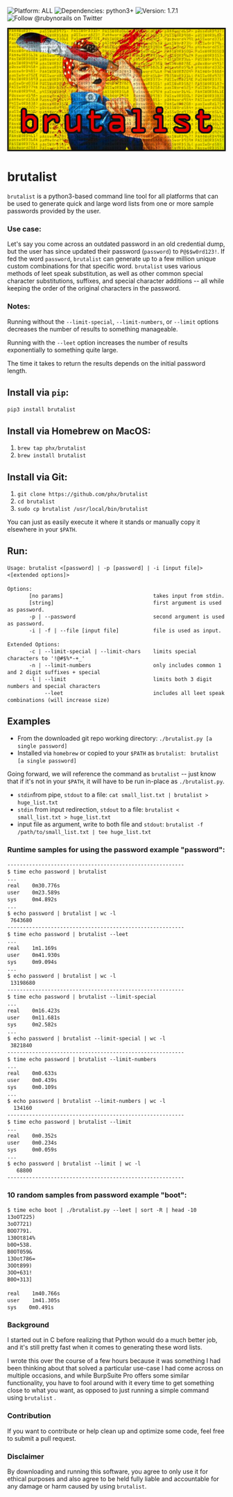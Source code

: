 ![Platform: ALL](https://img.shields.io/badge/platform-ALL-green)
![Dependencies: python3+](https://img.shields.io/badge/dependencies-python3+-blue)
![Version: 1.7.1](https://img.shields.io/badge/version-1.7.1-green)
![Follow @rubynorails on Twitter](https://img.shields.io/twitter/follow/rubynorails?label=follow&style=social)


![brutalist](./brutalist.png?raw=true)

# brutalist
`brutalist` is a python3-based command line tool for all platforms that can be used to generate quick and large word lists from one or more sample passwords provided by the user.

### Use case:
Let's say you come across an outdated password in an old credential dump, but the user has since updated their password (`password`) to `P@$$w0rd123!`.
If fed the word `password`, `brutalist` can generate up to a few million unique custom combinations for that specific word.
`brutalist` uses various methods of leet speak substitution, as well as other common special character substitutions, suffixes, and special character additions -- all while keeping the order of the original characters in the password.

### Notes:
Running without the `--limit-special`, `--limit-numbers`, or `--limit` options decreases the number of results to something manageable.

Running with the `--leet` option increases the number of results exponentially to something quite large.

The time it takes to return the results depends on the initial password length.

## Install via `pip`:
`pip3 install brutalist`

## Install via Homebrew on MacOS:
1. `brew tap phx/brutalist`
2. `brew install brutalist`

## Install via Git:
1. `git clone https://github.com/phx/brutalist`
2. `cd brutalist`
3. `sudo cp brutalist /usr/local/bin/brutalist`

You can just as easily execute it where it stands or manually copy it elsewhere in your `$PATH`.

## Run:
```
Usage: brutalist <[password] | -p [password] | -i [input file]> <[extended options]>

Options:
       [no params]                             takes input from stdin.
       [string]                                first argument is used as password.
       -p | --password                         second argument is used as password.
       -i | -f | --file [input file]           file is used as input.

Extended Options:
       -c | --limit-special | --limit-chars    limits special characters to '!@#$%*-+_'
       -n | --limit-numbers                    only includes common 1 and 2 digit suffixes + special
       -l | --limit                            limits both 3 digit numbers and special characters
            --leet                             includes all leet speak combinations (will increase size)
```
## Examples
- From the downloaded git repo working directory:
 `./brutalist.py [a single password]`
- Installed via `homebrew` or copied to your `$PATH` as `brutalist`:
` brutalist [a single password]`
 
Going forward, we will reference the command as `brutalist` -- just know that if it's not in your `$PATH`, it will have to be run in-place as `./brutalist.py`.

- `stdin`from pipe, `stdout` to a file:
`cat small_list.txt | brutalist > huge_list.txt`
- `stdin` from input redirection, `stdout` to a file:
`brutalist < small_list.txt > huge_list.txt`
- input file as argument, write to both file and `stdout`:
`brutalist -f /path/to/small_list.txt | tee huge_list.txt`

### Runtime samples for using the password example "password":
```
---------------------------------------------------------
$ time echo password | brutalist
...
real    0m30.776s
user    0m23.589s
sys     0m4.892s
...
$ echo password | brutalist | wc -l
 7643680
---------------------------------------------------------
$ time echo password | brutalist --leet
...
real    1m1.169s
user    0m41.930s
sys     0m9.094s
...
$ echo password | brutalist | wc -l
 13198680
---------------------------------------------------------
$ time echo password | brutalist --limit-special
...
real    0m16.423s
user    0m11.681s
sys     0m2.582s
...
$ echo password | brutalist --limit-special | wc -l
 3821840
---------------------------------------------------------
$ time echo password | brutalist --limit-numbers
...
real    0m0.633s
user    0m0.439s
sys     0m0.109s
...
$ echo password | brutalist --limit-numbers | wc -l
  134160
---------------------------------------------------------
$ time echo password | brutalist --limit
...
real    0m0.352s
user    0m0.234s
sys     0m0.059s
...
$ echo password | brutalist --limit | wc -l
   68800
---------------------------------------------------------
```
### 10 random samples from password example "boot":
```
$ time echo boot | ./brutalist.py --leet | sort -R | head -10
13oOT225)
3oO7721)
BOO7791.
130Ot814%
b0O+538.
B0OT059&
13Oot786=
3OOt899)
3OO+631!
B0O+313]

real    1m40.766s
user    1m41.305s
sys    0m0.491s
```

### Background
I started out in C before realizing that Python would do a much better job, and it's still pretty fast when it comes to generating these word lists.

I wrote this over the course of a few hours because it was something I had been thinking about that solved a particular use-case I had come across on multiple occasions, and while BurpSuite Pro offers some similar functionality, you have to fool around with it every time to get something close to what you want, as opposed to just running a simple command using `brutalist` . 

### Contribution
If you want to contribute or help clean up and optimize some code, feel free to submit a pull request.

### Disclaimer
By downloading and running this software, you agree to only use it for ethical purposes and also agree to be held fully liable and accountable for any damage or harm caused by using `brutalist`.
